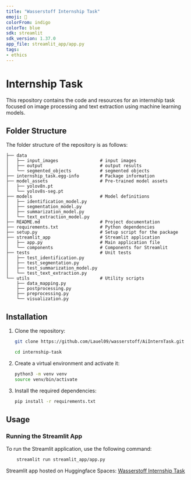 ```yaml
---
title: "Wasserstoff Internship Task"
emoji: 🧠
colorFrom: indigo
colorTo: blue
sdk: streamlit
sdk_version: 1.37.0
app_file: streamlit_app/app.py
tags:
- ethics
---
```

# Internship Task

This repository contains the code and resources for an internship task focused on image processing and text extraction using machine learning models.

## Folder Structure


The folder structure of the repository is as follows:
    
    ├── data
    │   ├── input_images                # input images
    │   ├── output                      # output results
    │   └── segmented_objects           # segmented objects
    ├── internship_task.egg-info        # Package information
    ├── model_assets                    # Pre-trained model assets
    │   ├── yolov8n.pt                 
    │   └── yolov8s-seg.pt             
    ├── models                          # Model definitions
    │   ├── identification_model.py     
    │   ├── segmentation_model.py       
    │   ├── summarization_model.py      
    │   └── text_extraction_model.py    
    ├── README.md                       # Project documentation
    ├── requirements.txt                # Python dependencies   
    ├── setup.py                        # Setup script for the package
    ├── streamlit_app                   # Streamlit application
    │   ├── app.py                      # Main application file
    │   └── components                  # Components for Streamlit
    ├── tests                           # Unit tests
    │   ├── test_identification.py      
    │   ├── test_segmentation.py        
    │   ├── test_summarization_model.py  
    │   └── test_text_extraction.py     
    └── utils                           # Utility scripts
        ├── data_mapping.py             
        ├── postprocessing.py           
        ├── preprocessing.py            
        └── visualization.py            




## Installation

1. Clone the repository:
    ```sh
    git clone https://github.com/Lauel09/wasserstoff/AiInternTask.git
    
    cd internship-task
    ```

2. Create a virtual environment and activate it:
    ```sh
    python3 -m venv venv
    source venv/bin/activate
    ```

3. Install the required dependencies:
    ```sh
    pip install -r requirements.txt
    ```

## Usage

### Running the Streamlit App

To run the Streamlit application, use the following command:
```sh
    streamlit run streamlit_app/app.py
```

Streamlit app hosted on Huggingface Spaces: [Wasserstoff Internship Task](https://huggingface.co/spaces/Lauel/wasserstoff-AiInternTask)